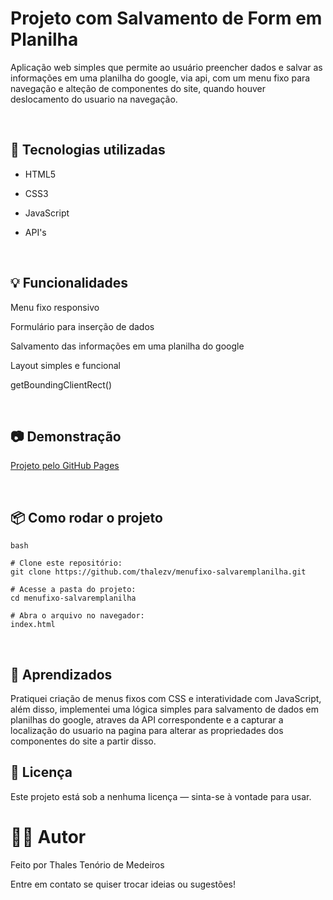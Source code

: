 # Projeto com Salvamento de Form em Planilha
Aplicação web simples que permite ao usuário preencher dados e salvar as informações em uma planilha do google, via api, com um menu fixo para navegação e alteção de componentes do site, quando houver deslocamento do usuario na navegação.

<br>

## 🚀 Tecnologias utilizadas
- HTML5

- CSS3

- JavaScript

- API's

  <br>

## 💡 Funcionalidades
Menu fixo responsivo

Formulário para inserção de dados

Salvamento das informações em uma planilha do google

Layout simples e funcional

getBoundingClientRect()

<br>

## 📷 Demonstração
[Projeto pelo GitHub Pages](https://thalezv.github.io/menufixo-salvaremplanilha/)

<br>

## 📦 Como rodar o projeto
```
bash

# Clone este repositório:
git clone https://github.com/thalezv/menufixo-salvaremplanilha.git

# Acesse a pasta do projeto:
cd menufixo-salvaremplanilha

# Abra o arquivo no navegador:
index.html
```
<br>

## 🧠 Aprendizados
Pratiquei criação de menus fixos com CSS e interatividade com JavaScript, além disso, implementei uma lógica simples para salvamento de dados em planilhas do google, atraves da API correspondente e a capturar a localização do usuario na pagina para alterar as propriedades dos componentes do site a partir disso.

## 📄 Licença
Este projeto está sob a nenhuma licença — sinta-se à vontade para usar.

# 🙋‍♂️ Autor
Feito por Thales Tenório de Medeiros

Entre em contato se quiser trocar ideias ou sugestões!
